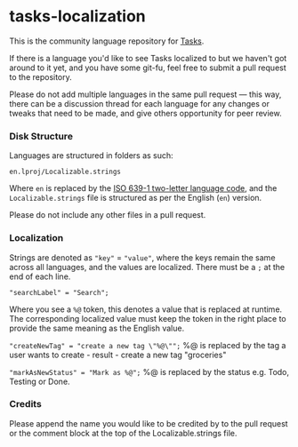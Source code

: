 # tasks-localization

This is the community language repository for [Tasks](https://apps.apple.com/app/tasks-stay-ahead/id1502903102).

If there is a language you'd like to see Tasks localized to but we haven't got around to it yet, and you have some git-fu, feel free to submit a pull request to the repository.

Please do not add multiple languages in the same pull request — this way, there can be a discussion thread for each language for any changes or tweaks that need to be made, and give others opportunity for peer review.

### Disk Structure
Languages are structured in folders as such:

`en.lproj/Localizable.strings`

Where `en` is replaced by the [ISO 639-1 two-letter language code](https://en.wikipedia.org/wiki/List_of_ISO_639-1_codes), and the `Localizable.strings` file is structured as per the English (`en`) version.

Please do not include any other files in a pull request.

### Localization

Strings are denoted as `"key"` = `"value"`, where the keys remain the same across all languages, and the values are localized. There must be a `;` at the end of each line.

`"searchLabel" = "Search";`

Where you see a `%@` token, this denotes a value that is replaced at runtime. The corresponding localized value must keep the token in the right place to provide the same meaning as the English value.

`"createNewTag" = "create a new tag \"%@\"";`
%@ is replaced by the tag a user wants to create - result - create a new tag "groceries"

`"markAsNewStatus" = "Mark as %@";`
%@ is replaced by the status e.g. Todo, Testing or Done.

### Credits

Please append the name you would like to be credited by to the pull request or the comment block at the top of the Localizable.strings file.
